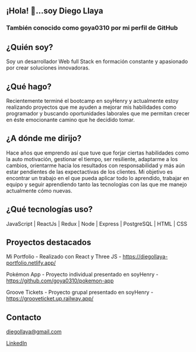 ## ¡Hola! 👋...soy Diego Llaya

### También conocido como goya0310 por mi perfil de GitHub

## ¿Quién soy?

Soy un desarrollador Web full Stack en formación constante y apasionado por crear soluciones innovadoras.

## ¿Qué hago?

Recientemente terminé el bootcamp en soyHenry y actualmente estoy realizando proyectos que me ayuden a mejorar mis habilidades como programador y buscando oportunidades laborales que me permitan crecer en éste emocionante camino que he decidido tomar.

## ¿A dónde me dirijo?

Hace años que emprendo así que tuve que forjar ciertas habilidades como la auto motivación, gestionar el tiempo, ser resiliente, adaptarme a los cambios, orientarme hacia los resultados con responsabilidad y más aún estar pendientes de las expectactivas de los clientes. Mi objetivo es encontrar un trabajo en el que pueda aplicar todo lo aprendido, trabajar en equipo y seguir aprendiendo tanto las tecnologías con las que me manejo actualmente cómo nuevas.

## ¿Qué tecnologías uso?

JavaScript | ReactJs | Redux | Node | Express | PostgreSQL | HTML | CSS

## Proyectos destacados

Mi Portfolio - Realizado con React y Three JS - https://diegollaya-portfolio.netlify.app/

Pokémon App - Proyecto individual presentado en soyHenry - https://github.com/goya0310/pokemon-app

Groove Tickets - Proyecto grupal presentado en soyHenry - https://grooveticket.up.railway.app/

## Contacto

diegollaya@gmail.com

[LinkedIn](https://www.linkedin.com/in/diego-llaya-01272652/)

<!--
**goya0310/goya0310** is a ✨ _special_ ✨ repository because its `README.md` (this file) appears on your GitHub profile.

Here are some ideas to get you started:

- 🔭 I’m currently working on ...
- 🌱 I’m currently learning ...
- 👯 I’m looking to collaborate on ...
- 🤔 I’m looking for help with ...
- 💬 Ask me about ...
- 📫 How to reach me: ...
- 😄 Pronouns: ...
- ⚡ Fun fact: ...
-->
